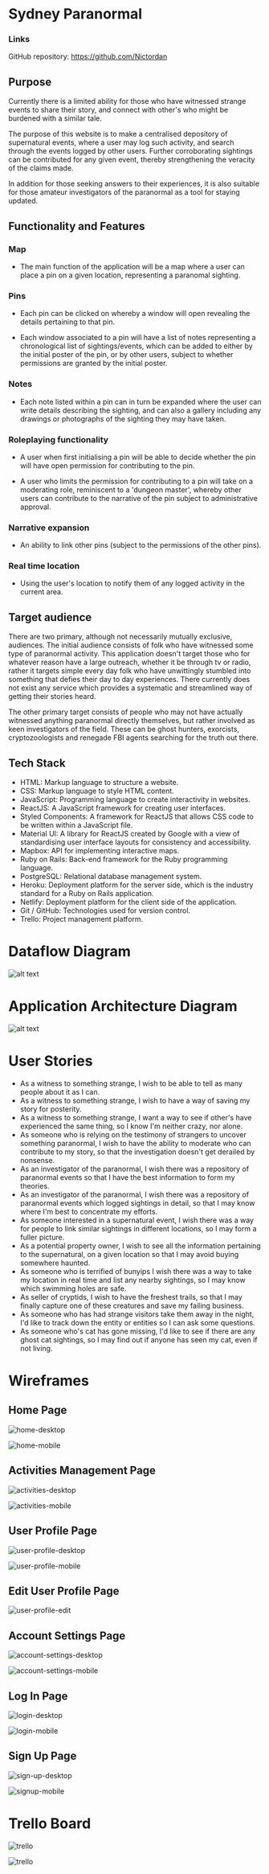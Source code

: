 # Sydney Paranormal

### Links

GitHub repository: https://github.com/Nictordan


## Purpose

Currently there is a limited ability for those who have witnessed strange events to share their story, and connect with other's who might be burdened with a similar tale.

The purpose of this website is to make a centralised depository of supernatural events, where a user may log such activity, and search through the events logged by other users. Further corroborating sightings can be contributed for any given event, thereby strengthening the veracity of the claims made.

In addition for those seeking answers to their experiences, it is also suitable for those amateur investigators of the paranormal as a tool for staying updated.



## Functionality and Features


### Map
- The main function of the application will be a map where a user can place a pin on a given location, representing a paranomal sighting.


### Pins
- Each pin can be clicked on whereby a window will open revealing the details pertaining to that pin.

- Each window associated to a pin will have a list of notes representing a chronological list of sightings/events, which can be added to either by the initial poster of the pin, or by other users, subject to whether permissions are granted by the initial poster.


### Notes
- Each note listed within a pin can in turn be expanded where the user can write details describing the sighting, and can also a gallery including any drawings or photographs of the sighting they may have taken.


### Roleplaying functionality
- A user when first initialising a pin will be able to decide whether the pin will have open permission for contributing to the pin.

- A user who limits the permission for contributing to a pin will take on a moderating role, reminiscent to a 'dungeon master', whereby other users can contribute to the narrative of the pin subject to administrative approval.


### Narrative expansion
- An ability to link other pins (subject to the permissions of the other pins).


### Real time location 
- Using the user's location to notify them of any logged activity in the current area.


## Target audience

There are two primary, although not necessarily mutually exclusive, audiences. The initial audience consists of folk who have witnessed some type of paranormal activity. This application doesn't target those who for whatever reason have a large outreach, whether it be through tv or radio, rather it targets simple every day folk who have unwittingly stumbled into something that defies their day to day experiences. There currently does not exist any service which provides a systematic and streamlined way of getting their stories heard.

The other primary target consists of people who may not have actually witnessed anything paranormal directly themselves, but rather involved as keen investigators of the field. These can be ghost hunters, exorcists, cryptozoologists and renegade FBI agents searching for the truth out there.


## Tech Stack

- HTML: Markup language to structure a website.
- CSS: Markup language to style HTML content.
- JavaScript: Programming language to create interactivity in websites.
- ReactJS: A JavaScript framework for creating user interfaces.
- Styled Components: A framework for ReactJS that allows CSS code to be written within a JavaScript file.
- Material UI: A library for ReactJS created by Google with a view of standardising user interface layouts for consistency and accessibility.
- Mapbox: API for implementing interactive maps.
- Ruby on Rails: Back-end framework for the Ruby programming language.
- PostgreSQL: Relational database management system.
- Heroku: Deployment platform for the server side, which is the industry standard for a Ruby on Rails application.
- Netlify: Deployment platform for the client side of the application. 
- Git / GitHub: Technologies used for version control.
- Trello: Project management platform.


# Dataflow Diagram

![alt text](./docs/diagrams/sydney-paranormal-data.png "Sydney Paranormal Dataflow Diagram")

# Application Architecture Diagram

![alt text](./docs/diagrams/sydney-paranormal-architecture.png "Sydney Paranormal Application Architecture Diagram")

# User Stories


- As a witness to something strange, I wish to be able to tell as many people about it as I can.
- As a witness to something strange, I wish to have a way of saving my story for posterity.
- As a witness to something strange, I want a way to see if other's have experienced the same thing, so I know I'm neither crazy, nor alone.
- As someone who is relying on the testimony of strangers to uncover something paranormal, I wish to have the ability to moderate who can contribute to my story, so that the investigation doesn't get derailed by nonsense.
- As an investigator of the paranormal, I wish there was a repository of paranormal events so that I have the best information to form my theories.
- As an investigator of the paranormal, I wish there was a repository of paranormal events which logged sightings in detail, so that I may know where I'm best to concentrate my efforts.
- As someone interested in a supernatural event, I wish there was a way for people to link similar sightings in different locations, so I may form a fuller picture.
- As a potential property owner, I wish to see all the information pertaining to the supernatural, on a given location so that I may avoid buying somewhere haunted.
- As someone who is terrified of bunyips I wish there was a way to take my location in real time and list any nearby sightings, so I may know which swimming holes are safe.
- As seller of cryptids, I wish to have the freshest trails, so that I may finally capture one of these creatures and save my failing business.
- As someone who has had strange visitors take them away in the night, I'd like to track down the entity or entities so I can ask some questions.
- As someone who's cat has gone missing, I'd like to see if there are any ghost cat sightings, so I may find out if anyone has seen my cat, even if not living.


# Wireframes

## Home Page

![home-desktop](docs/wireframes/home-desktop.png)

![home-mobile](docs/wireframes/home-mobile.png)



## Activities Management Page

![activities-desktop](docs/wireframes/activities-desktop.png)

![activities-mobile](docs/wireframes/activities-mobile.png)

## User Profile Page

![user-profile-desktop](docs/wireframes/user-profile-desktop.png)

![user-profile-mobile](docs/wireframes/user-profile-mobile.png)

## Edit User Profile Page

![user-profile-edit](docs/wireframes/user-profile-edit.png)

## Account Settings Page

![account-settings-desktop](docs/wireframes/account-settings-desktop.png)

![account-settings-mobile](docs/wireframes/account-settings-mobile.png)

## Log In Page

![login-desktop](docs/wireframes/login-desktop.png)

![login-mobile](docs/wireframes/login-mobile.png)

## Sign Up Page

![sign-up-desktop](docs/wireframes/sign-up-desktop.png)

![signup-mobile](docs/wireframes/signup-mobile.png)


# Trello Board

![trello](docs/wireframes/trello-1.png)

![trello](docs/wireframes/trello-2.png)

